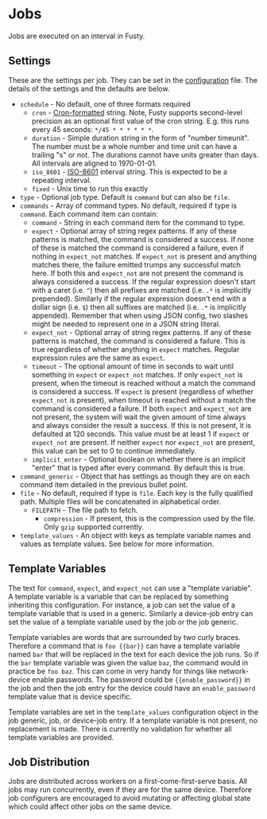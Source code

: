 # Jobs

Jobs are executed on an interval in Fusty.

## Settings

These are the settings per job. They can be set in the [configuration](configuration.md) file. The details of the
settings and the defaults are below.

* `schedule` - No default, one of three formats required
  * `cron` - [Cron-formatted](https://en.wikipedia.org/wiki/Cron#Format) string. Note, Fusty supports second-level
    precision as an optional first value of the cron string. E.g. this runs every 45 seconds: `*/45 * * * * * *`.
  * `duration` - Simple duration string in the form of "number timeunit". The number must be a whole number and time
    unit can have a trailing "s" or not. The durations cannot have units greater than days. All intervals are aligned to
    1970-01-01.
  * `iso_8601` - [ISO-8601](https://en.wikipedia.org/wiki/ISO_8601#Time_intervals) interval string. This is expected to
    be a repeating interval.
  * `fixed` - Unix time to run this exactly
* `type` - Optional job type. Default is `command` but can also be `file`.
* `commands` - Array of command types. No default, required if type is `command`. Each command item can contain:
  * `command` - String in each command item for the command to type.
  * `expect` - Optional array of string regex patterns. If any of these patterns is matched, the command is considered a
    success. If none of these is matched the command is considered a failure, even if nothing in `expect_not` matches.
    If `expect_not` is present and anything matches there, the failure emitted trumps any successful match here. If both
    this and `expect_not` are not present the command is always considered a success. If the regular expression doesn't
    start with a caret (i.e. `^`) then all prefixes are matched (i.e. `.*` is implicitly prepended). Similarly if the
    regular expression doesn't end with a dollar sign (i.e. `$`) then all suffixes are matched (i.e. `.*` is implicitly
    appended). Remember that when using JSON config, two slashes might be needed to represent one in a JSON string
    literal. 
  * `expect_not` - Optional array of string regex patterns. If any of these patterns is matched, the command is
    considered a failure. This is true regardless of whether anything in `expect` matches. Regular expression rules are
    the same as `expect`.
  * `timeout` - The optional amount of time in seconds to wait until something in `expect` or `expect_not` matches. If
    only `expect_not` is present, when the timeout is reached without a match the command is considered a success. If
    `expect` is present (regardless of whether `expect_not` is present), when timeout is reached without a match the
    command is considered a failure. If both `expect` and `expect_not` are not present, the system will wait the given
    amount of time always and always consider the result a success. If this is not present, it is defaulted at 120
    seconds. This value must be at least 1 if `expect` or `expect_not` are present. If neither `expect` nor `expect_not`
    are present, this value can be set to 0 to continue immediately.
  * `implicit_enter` - Optional boolean on whether there is an implicit "enter" that is typed after every command. By
    default this is true.
* `command_generic` - Object that has settings as though they are on each command item detailed in the previous bullet
  point.
* `file` - No default, required if type is `file`. Each key is the fully qualified path. Multiple files will be
  concatenated in alphabetical order.
  * `FILEPATH` - The file path to fetch.
    * `compression` - If present, this is the compression used by the file. Only `gzip` supported currently.
* `template_values` - An object with keys as template variable names and values as template values. See below for more
  information.

## Template Variables

The text for `command`, `expect`, and `expect_not` can use a "template variable". A template variable is a variable that
can be replaced by something inheriting this configuration. For instance, a job can set the value of a template variable
that is used in a generic. Similarly a device-job entry can set the value of a template variable used by the job or the
job generic.

Template variables are words that are surrounded by two curly braces. Therefore a command that is `foo {{bar}}` can have
a template variable named `bar` that will be replaced in the text for each device the job runs. So if the `bar`
template variable was given the value `baz`, the command would in practice be `foo baz`. This can come in very handy for
things like network-device enable passwords. The password could be `{{enable_password}}` in the job and then the job
entry for the device could have an `enable_password` template value that is device specific.

Template variables are set in the `template_values` configuration object in the job generic, job, or device-job entry.
If a template variable is not present, no replacement is made. There is currently no validation for whether all template
variables are provided.

## Job Distribution

Jobs are distributed across workers on a first-come-first-serve basis. All jobs may run concurrently, even if they are
for the same device. Therefore job configurers are encouraged to avoid mutating or affecting global state which could
affect other jobs on the same device.